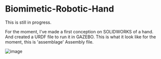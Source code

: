 # Biomimetic-Robotic-Hand
This is still in progress.

For the moment, I've made a first conception on SOLIDWORKS of a hand. And created a URDF file to run it in GAZEBO.
This is what it look like for the moment, this is 'assemblage' Assembly file.

![image](https://github.com/louislelay/Biomimetic-Robotic-Hand/assets/62947045/145318a0-4560-47fb-b3de-680b6d26aa5e)
